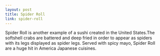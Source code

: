 ```yaml
---
layout: post
title: Spider Roll
link: spider-roll
---
```


Spider Roll is another example of a sushi created in the United States.The softshell crabs are battered and deep fried in order to appear as spiders with its legs displayed as spider legs. Served with spicy mayo, Spider Roll are a huge hit in America Japanese cuisines.
